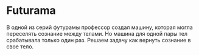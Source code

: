 # Futurama
В одной из серий футурамы профессор создал машину, которая могла переселять сознание между телами. 
Но машина для одной пары тел срабатывала только один раз.
Решаем задачу как вернуть сознание в свое тело.

